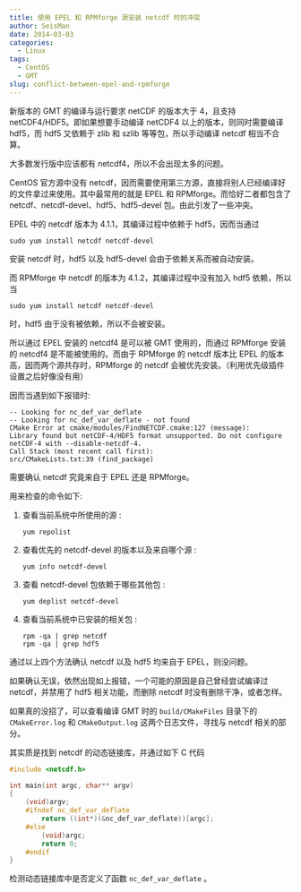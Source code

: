 ```yaml
---
title: 使用 EPEL 和 RPMforge 源安装 netcdf 时的冲突
author: SeisMan
date: 2014-03-03
categories:
  - Linux
tags:
  - CentOS
  - GMT
slug: conflict-between-epel-and-rpmforge
---
```


新版本的 GMT 的编译与运行要求 netCDF 的版本大于 4，且支持 netCDF4/HDF5。即如果想要手动编译 netCDF4 以上的版本，则同时需要编译 hdf5，而 hdf5 又依赖于 zlib 和 szlib 等等包，所以手动编译 netcdf 相当不合算。

大多数发行版中应该都有 netcdf4，所以不会出现太多的问题。

CentOS 官方源中没有 netcdf，因而需要使用第三方源，直接将别人已经编译好的文件拿过来使用。其中最常用的就是 EPEL 和 RPMforge。而恰好二者都包含了 netcdf、netcdf-devel、hdf5、hdf5-devel 包。由此引发了一些冲突。

<!--more-->

EPEL 中的 netcdf 版本为 4.1.1，其编译过程中依赖于 hdf5，因而当通过

    sudo yum install netcdf netcdf-devel

安装 netcdf 时，hdf5 以及 hdf5-devel 会由于依赖关系而被自动安装。

而 RPMforge 中 netcdf 的版本为 4.1.2，其编译过程中没有加入 hdf5 依赖，所以当

    sudo yum install netcdf netcdf-devel

时，hdf5 由于没有被依赖，所以不会被安装。

所以通过 EPEL 安装的 netcdf4 是可以被 GMT 使用的，而通过 RPMforge 安装的 netcdf4 是不能被使用的。而由于 RPMforge 的 netcdf 版本比 EPEL 的版本高，因而两个源共存时，RPMforge 的 netcdf 会被优先安装。（利用优先级插件设置之后好像没有用）

因而当遇到如下报错时:

    -- Looking for nc_def_var_deflate
    -- Looking for nc_def_var_deflate - not found
    CMake Error at cmake/modules/FindNETCDF.cmake:127 (message):
    Library found but netCDF-4/HDF5 format unsupported. Do not configure
    netCDF-4 with --disable-netcdf-4.
    Call Stack (most recent call first):
    src/CMakeLists.txt:39 (find_package)

需要确认 netcdf 究竟来自于 EPEL 还是 RPMforge。

用来检查的命令如下:

1.  查看当前系统中所使用的源 :

        yum repolist

2.  查看优先的 netcdf-devel 的版本以及来自哪个源 :

        yum info netcdf-devel

3.  查看 netcdf-devel 包依赖于哪些其他包 :

        yum deplist netcdf-devel

4.  查看当前系统中已安装的相关包 :

        rpm -qa | grep netcdf
        rpm -qa | grep hdf5

通过以上四个方法确认 netcdf 以及 hdf5 均来自于 EPEL，则没问题。

如果确认无误，依然出现如上报错，一个可能的原因是自己曾经尝试编译过 netcdf，并禁用了 hdf5 相关功能，而删除 netcdf 时没有删除干净，或者怎样。

如果真的没招了，可以查看编译 GMT 时的 `build/CMakeFiles` 目录下的 `CMakeError.log` 和 `CMakeOutput.log` 这两个日志文件，寻找与 netcdf 相关的部分。

其实质是找到 netcdf 的动态链接库，并通过如下 C 代码

``` C
#include <netcdf.h>

int main(int argc, char** argv)
{
    (void)argv;
    #ifndef nc_def_var_deflate
        return ((int*)(&nc_def_var_deflate))[argc];
    #else
        (void)argc;
        return 0;
    #endif
}
```

检测动态链接库中是否定义了函数 `nc_def_var_deflate` 。
